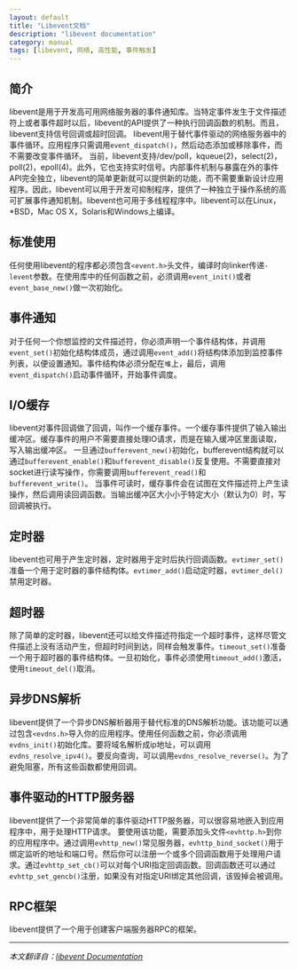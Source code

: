 ```yaml
---
layout: default
title: "Libevent文档"
description: "libevent documentation"
category: manual
tags: [libevent, 网络, 高性能, 事件触发]
---
```


## 简介
libevent是用于开发高可用网络服务器的事件通知库。当特定事件发生于文件描述符上或者事件超时以后，libevent的API提供了一种执行回调函数的机制。而且，libevent支持信号回调或超时回调。
libevent用于替代事件驱动的网络服务器中的事件循环。应用程序只需调用`event_dispatch()`，然后动态添加或移除事件，而不需要改变事件循环。
当前，libevent支持/dev/poll，kqueue(2)，select(2)，poll(2)，epoll(4)。此外，它也支持实时信号。内部事件机制与暴露在外的事件API完全独立，libevent的简单更新就可以提供新的功能，而不需要重新设计应用程序。因此，libevent可以用于开发可抑制程序，提供了一种独立于操作系统的高可扩展事件通知机制。libevent也可用于多线程程序中。libevent可以在Linux，*BSD，Mac OS X，Solaris和Windows上编译。
## 标准使用
任何使用libevent的程序都必须包含`<event.h>`头文件，编译时向linker传递`-levent`参数。在使用库中的任何函数之前，必须调用`event_init()`或者`event_base_new()`做一次初始化。
## 事件通知
对于任何一个你想监控的文件描述符，你必须声明一个事件结构体，并调用`event_set()`初始化结构体成员，通过调用`event_add()`将结构体添加到监控事件列表，以便设置通知。事件结构体必须分配在`堆`上，最后，调用`event_dispatch()`启动事件循环，开始事件调度。
## I/O缓存
libevent对事件回调做了回调，叫作一个缓存事件。一个缓存事件提供了输入输出缓冲区。缓存事件的用户不需要直接处理IO请求，而是在输入缓冲区里面读取，写入输出缓冲区。
一旦通过`bufferevent_new()`初始化，bufferevent结构就可以通过`bufferevent_enable()`和`bufferevent_disable()`反复使用。不需要直接对socket进行读写操作，你需要调用`bufferevent_read()`和`bufferevent_write()`。
当事件可读时，缓存事件会在试图在文件描述符上产生读操作，然后调用读回调函数。当输出缓冲区大小小于特定大小（默认为0）时，写回调被执行。
## 定时器
libevent也可用于产生定时器，定时器用于定时后执行回调函数。`evtimer_set()`准备一个用于定时器的事件结构体。`evtimer_add()`启动定时器，`evtimer_del()`禁用定时器。
## 超时器
除了简单的定时器，libevent还可以给文件描述符指定一个超时事件，这样尽管文件描述上没有活动产生，但超时时间到达，同样会触发事件。`timeout_set()`准备一个用于超时器的事件结构体。一旦初始化，事件必须使用`timeout_add()`激活，使用`timeout_del()`取消。
## 异步DNS解析
libevent提供了一个异步DNS解析器用于替代标准的DNS解析功能。该功能可以通过包含`<evdns.h>`导入你的应用程序。使用任何函数之前，你必须调用`evdns_init()`初始化库。要将域名解析成ip地址，可以调用`evdns_resolve_ipv4()`。要反向查询，可以调用`evdns_resolve_reverse()`。为了避免阻塞，所有这些函数都使用回调。
## 事件驱动的HTTP服务器
libevent提供了一个非常简单的事件驱动HTTP服务器，可以很容易地嵌入到应用程序中，用于处理HTTP请求。
要使用该功能，需要添加头文件`<evhttp.h>`到你的应用程序中。通过调用`evhttp_new()`常见服务器，`evhttp_bind_socket()`用于绑定监听的地址和端口号。然后你可以注册一个或多个回调函数用于处理用户请求。通过`evhttp_set_cb()`可以对每个URI指定回调函数。回调函数还可以通过`evhttp_set_gencb()`注册，如果没有对指定URI绑定其他回调，该毁掉会被调用。
## RPC框架
libevent提供了一个用于创建客户端服务器RPC的框架。

---
*本文翻译自：[libevent Documentation](http://www.monkey.org/~provos/libevent/doxygen-2.0.1/index.html)*
